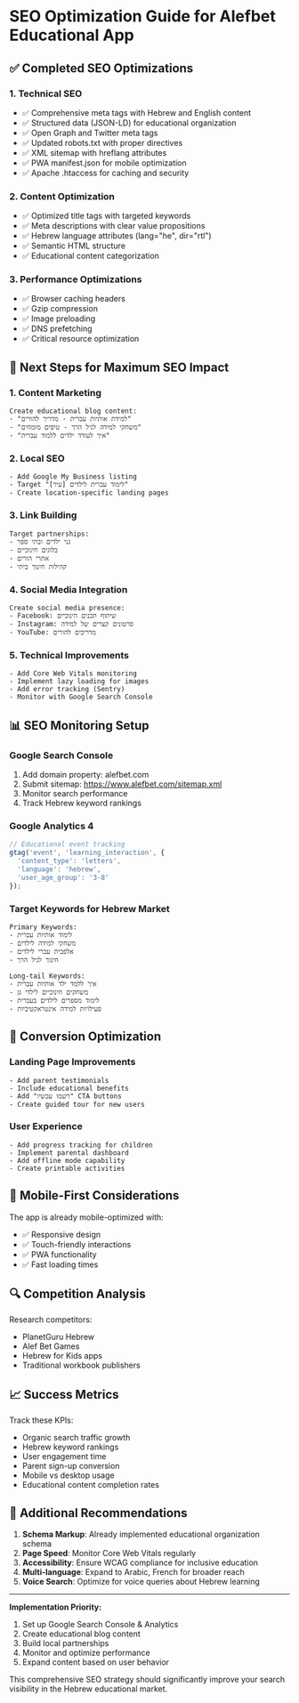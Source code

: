 # SEO Optimization Guide for Alefbet Educational App

## ✅ Completed SEO Optimizations

### 1. **Technical SEO**
- ✅ Comprehensive meta tags with Hebrew and English content
- ✅ Structured data (JSON-LD) for educational organization
- ✅ Open Graph and Twitter meta tags
- ✅ Updated robots.txt with proper directives
- ✅ XML sitemap with hreflang attributes
- ✅ PWA manifest.json for mobile optimization
- ✅ Apache .htaccess for caching and security

### 2. **Content Optimization**
- ✅ Optimized title tags with targeted keywords
- ✅ Meta descriptions with clear value propositions
- ✅ Hebrew language attributes (lang="he", dir="rtl")
- ✅ Semantic HTML structure
- ✅ Educational content categorization

### 3. **Performance Optimizations**
- ✅ Browser caching headers
- ✅ Gzip compression
- ✅ Image preloading
- ✅ DNS prefetching
- ✅ Critical resource optimization

## 🚀 Next Steps for Maximum SEO Impact

### 1. **Content Marketing**
```
Create educational blog content:
- "למידת אותיות עברית - מדריך להורים"
- "משחקי למידה לגיל הרך - טיפים מומחים"
- "איך לעודד ילדים ללמוד עברית"
```

### 2. **Local SEO**
```
- Add Google My Business listing
- Target "לימוד עברית לילדים [עיר]"
- Create location-specific landing pages
```

### 3. **Link Building**
```
Target partnerships:
- גני ילדים ובתי ספר
- בלוגים חינוכיים
- אתרי הורים
- קהילות חינוך ביתי
```

### 4. **Social Media Integration**
```
Create social media presence:
- Facebook: שיתוף תכנים חינוכיים
- Instagram: סרטונים קצרים של למידה
- YouTube: מדריכים להורים
```

### 5. **Technical Improvements**
```
- Add Core Web Vitals monitoring
- Implement lazy loading for images
- Add error tracking (Sentry)
- Monitor with Google Search Console
```

## 📊 SEO Monitoring Setup

### Google Search Console
1. Add domain property: alefbet.com
2. Submit sitemap: https://www.alefbet.com/sitemap.xml
3. Monitor search performance
4. Track Hebrew keyword rankings

### Google Analytics 4
```javascript
// Educational event tracking
gtag('event', 'learning_interaction', {
  'content_type': 'letters',
  'language': 'hebrew',
  'user_age_group': '3-8'
});
```

### Target Keywords for Hebrew Market
```
Primary Keywords:
- לימוד אותיות עברית
- משחקי למידה לילדים
- אלפבית עברי לילדים
- חינוך לגיל הרך

Long-tail Keywords:
- איך ללמד ילד אותיות עברית
- משחקים חינוכיים לילדי גן
- לימוד מספרים לילדים בעברית
- פעילויות למידה אינטראקטיביות
```

## 🎯 Conversion Optimization

### Landing Page Improvements
```
- Add parent testimonials
- Include educational benefits
- Add "רשמו עכשיו" CTA buttons
- Create guided tour for new users
```

### User Experience
```
- Add progress tracking for children
- Implement parental dashboard
- Add offline mode capability
- Create printable activities
```

## 📱 Mobile-First Considerations

The app is already mobile-optimized with:
- ✅ Responsive design
- ✅ Touch-friendly interactions
- ✅ PWA functionality
- ✅ Fast loading times

## 🔍 Competition Analysis

Research competitors:
- PlanetGuru Hebrew
- Alef Bet Games
- Hebrew for Kids apps
- Traditional workbook publishers

## 📈 Success Metrics

Track these KPIs:
- Organic search traffic growth
- Hebrew keyword rankings
- User engagement time
- Parent sign-up conversion
- Mobile vs desktop usage
- Educational content completion rates

## 🌟 Additional Recommendations

1. **Schema Markup**: Already implemented educational organization schema
2. **Page Speed**: Monitor Core Web Vitals regularly
3. **Accessibility**: Ensure WCAG compliance for inclusive education
4. **Multi-language**: Expand to Arabic, French for broader reach
5. **Voice Search**: Optimize for voice queries about Hebrew learning

---

**Implementation Priority:**
1. Set up Google Search Console & Analytics
2. Create educational blog content
3. Build local partnerships
4. Monitor and optimize performance
5. Expand content based on user behavior

This comprehensive SEO strategy should significantly improve your search visibility in the Hebrew educational market.